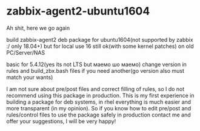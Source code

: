 # zabbix-agent2-ubuntu1604
Ah shit, here we go again

build zabbix-agent2 deb package for ubuntu1604(not supported by zabbix :/ only 18.04+) but for local use 16 still ok(with some kernel patches) on old PC/Server/NAS 

basic for 5.4.12(yes its not LTS but маемо шо маемо) change version in rules and build_zbx.bash files if you need another(go version also must match your wants) 


I am not sure about pre/post files and correct filling of rules, so I do not recommend using this package in production.
This is my first experience in building a package for deb systems, in rhel everything is much easier and more transparent (in my opinion).  So if you know how to edit pre/post and rules/control files to use the package safely in production contact me and offer your suggestions, I will be very happy!
